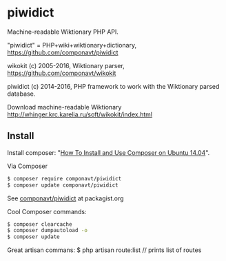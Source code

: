 piwidict
========

Machine-readable Wiktionary PHP API.

"piwidict" = PHP+wiki+wiktionary+dictionary, https://github.com/componavt/piwidict

wikokit (c) 2005-2016, Wiktionary parser, https://github.com/componavt/wikokit

piwidict (c) 2014-2016, PHP framework to work with the Wiktionary parsed database.

Download machine-readable Wiktionary 
http://whinger.krc.karelia.ru/soft/wikokit/index.html

## Install

Install composer: "[How To Install and Use Composer on Ubuntu 14.04](https://www.digitalocean.com/community/tutorials/how-to-install-and-use-composer-on-ubuntu-14-04)".

Via Composer
``` bash
$ composer require componavt/piwidict
$ composer update componavt/piwidict
```

See [componavt/piwidict](https://packagist.org/packages/componavt/piwidict) at packagist.org


Cool Composer commands:
``` bash
$ composer clearcache
$ composer dumpautoload -o
$ composer update
```

Great artisan commans:
$ php artisan route:list   // prints list of routes
